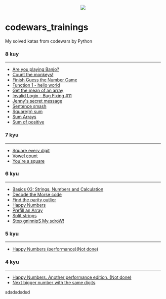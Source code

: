 <p align="center">

<img src="https://www.codewars.com/packs/assets/logo-square-red-big.c74ae0e7.png">
</p>

# codewars_trainings
My solved katas from codewars by Python

### 8 kuy
***
* <a href="https://github.com/amoglock/codewars_trainings/blob/main/8_kyu/are_you_banjo.py">Are you playing Banjo?</a>
* [Count the monkeys!](https://github.com/amoglock/codewars_trainings/blob/main/8_kyu/count_monkeys.py)
* [Finish Guess the Number Game](https://github.com/amoglock/codewars_trainings/blob/main/8_kyu/number_game.py)
* [Function 1 - hello world](https://github.com/amoglock/codewars_trainings/blob/main/8_kyu/hello_world.py)
* [Get the mean of an array](https://github.com/amoglock/codewars_trainings/blob/main/8_kyu/get_mean_array.py) 
* [Invalid Login - Bug Fixing #11](https://github.com/amoglock/codewars_trainings/blob/main/8_kyu/bug_fixing_11.py)
* [Jenny's secret message](https://github.com/amoglock/codewars_trainings/blob/main/8_kyu/secret_message.py)
* [Sentence smash](https://github.com/amoglock/codewars_trainings/blob/main/8_kyu/sentence_smash.py)
* <a href="https://github.com/amoglock/codewars_trainings/blob/main/8_kyu/square(n)_sum.py">Square(n) sum</a>
* <a href="https://github.com/amoglock/codewars_trainings/blob/main/8_kyu/sum_arrays.py">Sum Arrays</a>
* <a href="https://github.com/amoglock/codewars_trainings/blob/main/8_kyu/sum_of_positive.py">Sum of positive</a>

### 7 kyu
***
* <a href="https://github.com/amoglock/codewars_trainings/blob/main/7_kyu/square_every_digit.py">Square every digit</a>
* <a href="https://github.com/amoglock/codewars_trainings/blob/main/7_kyu/vowel_count.py">Vowel count</a>
* [You're a square](https://github.com/amoglock/codewars_trainings/blob/main/7_kyu/you_are_square.py)

### 6 kyu
***
* [Basics 03: Strings, Numbers and Calculation](https://github.com/amoglock/codewars_trainings/blob/main/6_kyu/basics_03.py)
* <a href="https://github.com/amoglock/codewars_trainings/blob/main/6_kyu/decode_the_morse_code.py">Decode the Morse code</a>
* <a href="https://github.com/amoglock/codewars_trainings/blob/main/6_kyu/find_the_parity_outlier.py">Find the parity outlier</a>
* [Happy Numbers](https://github.com/amoglock/codewars_trainings/blob/main/6_kyu/happy_numbers.py)
* [Prefill an Array](https://github.com/amoglock/codewars_trainings/blob/main/6_kyu/prefill_an_array.py)
* [Split strings](https://github.com/amoglock/codewars_trainings/blob/main/6_kyu/split_strings.py)
* <a href="https://github.com/amoglock/codewars_trainings/blob/main/6_kyu/stop_gninnips_my_sdrow.py">Stop gninnipS My sdroW!</a>

### 5 kyu
***
* [Happy Numbers (performance)(Not done)](https://github.com/amoglock/codewars_trainings/blob/main/5_kyu/happy_numbers_performance.py)

### 4 kyu
***
* [Happy Numbers. Another performance edition. (Not done)](https://github.com/amoglock/codewars_trainings/blob/main/4_kyu/happy_numbers_another_performance.py)
* [Next bigger number with the same digits](https://github.com/amoglock/codewars_trainings/blob/main/4_kyu/next_bigger_number.py)

sdsdsdsdsd
